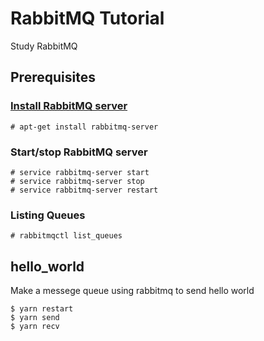 # RabbitMQ Tutorial
Study RabbitMQ

## Prerequisites
### [Install RabbitMQ server](https://www.rabbitmq.com/download.html)
```
# apt-get install rabbitmq-server
```

### Start/stop RabbitMQ server
```
# service rabbitmq-server start
# service rabbitmq-server stop
# service rabbitmq-server restart
```

### Listing Queues
```
# rabbitmqctl list_queues
```

## hello_world
Make a messege queue using rabbitmq to send hello world
```
$ yarn restart
$ yarn send
$ yarn recv
```
